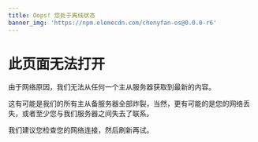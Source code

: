 ```yaml
---
title: Oops! 您处于离线状态
banner_img: 'https://npm.elemecdn.com/chenyfan-os@0.0.0-r6'
---
```


# 此页面无法打开

由于网络原因，我们无法从任何一个主从服务器获取到最新的内容。

这有可能是我们的所有主从备服务器全部炸裂，当然，更有可能的是您的网络丢失，或者至少您与我们服务器之间失去了联系。

我们建议您检查您的网络连接，然后刷新再试。
